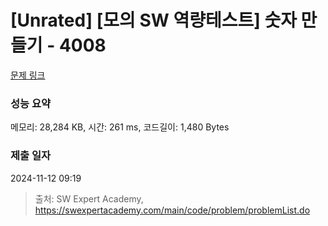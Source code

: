 # [Unrated] [모의 SW 역량테스트] 숫자 만들기 - 4008 

[문제 링크](https://swexpertacademy.com/main/code/problem/problemDetail.do?contestProbId=AWIeRZV6kBUDFAVH) 

### 성능 요약

메모리: 28,284 KB, 시간: 261 ms, 코드길이: 1,480 Bytes

### 제출 일자

2024-11-12 09:19



> 출처: SW Expert Academy, https://swexpertacademy.com/main/code/problem/problemList.do